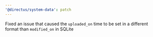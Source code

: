 ```yaml
---
'@directus/system-data': patch
---
```


Fixed an issue that caused the `uploaded_on` time to be set in a different format than `modified_on` in SQLite

